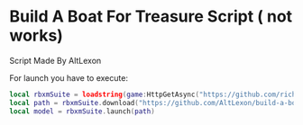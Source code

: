 # Build A Boat For Treasure Script ( not works)

Script Made By AltLexon

For launch you have to execute: 

```lua
local rbxmSuite = loadstring(game:HttpGetAsync("https://github.com/richie0866/rbxm-suite/releases/latest/download/rbxm-suite.lua"))()
local path = rbxmSuite.download("https://github.com/AltLexon/build-a-boat/releases/tag/%23AutoFarm", "BuildABoatForTreasure.rbxm")
local model = rbxmSuite.launch(path)
```
